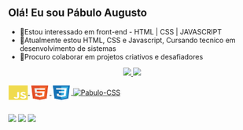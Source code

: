 ## Olá! Eu sou Pábulo Augusto
- 👀Estou interessado em front-end - HTML | CSS | JAVASCRIPT 
- 🌱Atualmente estou HTML, CSS e Javascript, Cursando tecnico em desenvolvimento de sistemas
- 💞️Procuro colaborar em projetos criativos e desafiadores
 
<div align="center">
  <a href="https://github.com/Pabuloo">
  <img height="180em" src="https://github-readme-stats.vercel.app/api?username=Pabuloo&show_icons=true&theme=dracula&include_all_commits=true&count_private=true"/>
  <img height="121em" white src="https://github-readme-stats.vercel.app/api/top-langs/?username=Pabuloo&layout=compact&langs_count=7&theme=dracula"/>
</div>
 
<div style="display: inline_block"><br>
  <img align="center" alt="Pabulo-Js" height="30" width="40" src="https://raw.githubusercontent.com/devicons/devicon/master/icons/javascript/javascript-plain.svg">
  <img align="center" alt="Pabulo-HTML" height="30" width="40" src="https://raw.githubusercontent.com/devicons/devicon/master/icons/html5/html5-original.svg">
  <img align="center" alt="Pabulo-CSS" height="30" width="40" src="https://raw.githubusercontent.com/devicons/devicon/master/icons/css3/css3-original.svg">
  <img align="center" alt="Pabulo-CSS" height="30" width="40" src="https://cdn.jsdelivr.net/gh/devicons/devicon/icons/mysql/mysql-original.svg">   
</div>
  
  ##
  
<div>
<a href = "mailto:pabuloaugustodev@gmail.com" target="_blank"><img src="https://img.shields.io/badge/Gmail-563D7C?style=for-the-badge&logo=gmail&logoColor=white"></a> 
<a href="https://www.linkedin.com/in/pabuloaugustodev/" target="_blank"><img src="https://img.shields.io/badge/-LinkedIn-563D7C?style=for-the-badge&logo=linkedin&logoColor=white" target="_blank"></a>
<a href = "https://codepen.io/pabuloo" target="_blank"><img src="https://img.shields.io/badge/codepen-563D7C?style=for-the-badge&logo=codepen&logoColor=white"></a> 
</div>  
